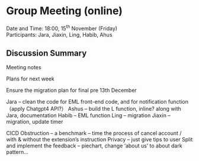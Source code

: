 # Group Meeting (online)

Date and Time: 18:00, 15<sup>th</sup> November (Friday)\
Participants: Jara, Jiaxin, Ling, Habib, Ahus

## Discussion Summary

Meeting notes
 
Plans for next week
 
Ensure the migration plan for final pre 13th December
 
Jara – clean the code for EML front-end code, and for notification function （apply Chatgpt4 API?）
Ashus – build the L function, inline? along with Jara, documentation
Habib – EML function
Ling – migration
Jiaxin – migration, update timer
 
CICD
Obstruction – a benchmark – time the process of cancel account / with & without the extension’s instruction
Privacy – just give tips to user
Split and implement the feedback – piechart, change ‘about us’ to about dark pattern…